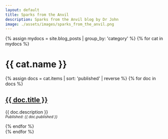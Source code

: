 ```yaml
---
layout: default
title: Sparks from the Anvil
description: Sparks from the Anvil blog by Dr John
image: ./assets/images/sparks_from_the_anvil.png
---
```

{% assign mydocs = site.blog_posts | group_by: 'category' %}
{% for cat in mydocs %}
<h1>{{ cat.name }}</h1>
<div>
    {% assign docs = cat.items | sort: 'published' | reverse %}
    {% for doc in docs %}
    <h2><a href="{{ doc.url }}">{{ doc.title }}</a></h2>
    <p>{{ doc.description }}<br/>
    <small><i>Published: {{ doc.published }}</i></small>
    </p>
    {% endfor %}
</div>
{% endfor %}

